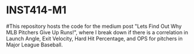 # INST414-M1

#This repository hosts the code for the medium post "Lets Find Out Why MLB Pitchers Give Up Runs!", where I break down if there is a correlation in Launch Angle, Exit Velocity, Hard Hit Percentage, and OPS for pitchers in Major League Baseball.
